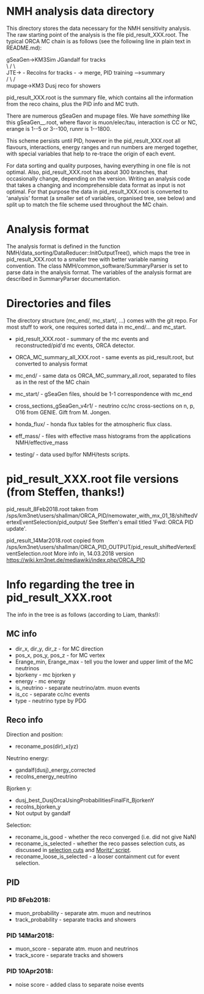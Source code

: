 NMH analysis data directory
===========================

This directory stores the data necessary for the NMH sensitivity analysis. The raw starting point of the analysis is the file pid_result_XXX.root. The typical ORCA MC chain is as follows (see the following line in plain text in README.md):

gSeaGen->KM3Sim             JGandalf for tracks                                           
                 \        /                      \                                       
		   JTE-> -  Recolns for tracks      - -> merge, PID training -->summary  
                 /        \                      /                                       
mupage->KM3                 Dusj reco for showers                                        

pid_result_XXX.root is the summary file, which contains all the information from the reco chains, plus the PID info and MC truth.

There are numerous gSeaGen and mupage files. We have *something* like this gSeaGen_<flavor>_<interaction>_<erange>_<runnr>.root, where flavor is muon/elec/tau, interaction is CC or NC, erange is 1--5 or 3--100, runnr is 1--1800.

This scheme persists until PID, however in the pid_result_XXX.root all flavours, interactions, energy ranges and run numbers are merged together, with special variables that help to re-trace the origin of each event.

For data sorting and quality purposes, having everything in one file is not optimal. Also, pid_result_XXX.root has about 300 branches, that occasionally change, depending on the version. Writing an analysis code that takes a changing and incomprehensible data format as input is not optimal. For that purpose the data in pid_result_XXX.root is converted to 'analysis' format (a smaller set of variables, organised tree, see below) and split up to match the file scheme used throughout the MC chain.

Analysis format
===============

The analysis format is defined in the function NMH/data_sorting/DataReducer::InitOutputTree(), which maps the tree in pid_result_XXX.root to a smaller tree with better variable naming convention. The class NMH/common_software/SummaryParser is set to parse data in the analysis format. The variables of the analysis format are described in SummaryParser documentation.

Directories and files
=====================

The directory structure (mc_end/, mc_start/, ...) comes with the git repo. For most stuff to
work, one requires sorted data in mc_end/... and mc_start.

* pid_result_XXX.root          - summary of the mc events and reconstructed/pid'd mc events,
			         ORCA detector.

* ORCA_MC_summary_all_XXX.root - same events as pid_result.root, but converted to analysis format

* mc_end/                      - same data os ORCA_MC_summary_all.root, separated to files as in the
			         rest of the MC chain

* mc_start/                    - gSeaGen files, should be 1-1 correspondence with mc_end

* cross_sections_gSeaGen_v4r1/ - neutrino cc/nc cross-sections on n, p, O16 from GENIE. Gift from
                                 M. Jongen. 

* honda_flux/                  - honda flux tables for the atmospheric flux class.

* eff_mass/                    - files with effective mass histograms from the applications
  			       	 NMH/effective_mass

* testing/                     - data used by/for NMH/tests scripts.

pid_result_XXX.root file versions (from Steffen, thanks!)
=================================

pid_result_8Feb2018.root taken from
/sps/km3net/users/shallman/ORCA_PID/nemowater_with_mx_01_18/shiftedVertexEventSelection/pid_output/
See Steffen's email titled 'Fwd: ORCA PID update'.

pid_result_14Mar2018.root copied from
/sps/km3net/users/shallman/ORCA_PID_OUTPUT/pid_result_shiftedVertexEventSelection.root
More info in, 14.03.2018 version
https://wiki.km3net.de/mediawiki/index.php/ORCA_PID

Info regarding the tree in pid_result_XXX.root
==============================================

The info in the tree is as follows (according to Liam, thanks!):

MC info
--------
* dir_x, dir_y, dir_z     -  for MC direction
* pos_x, pos_y, pos_z     -  for MC vertex
* Erange_min, Erange_max  -  tell you the lower and upper limit of the MC neutrinos
* bjorkeny                - mc bjorken y
* energy                  - mc energy
* is_neutrino             - separate neutrino/atm. muon events
* is_cc                   - separate cc/nc events
* type                    - neutrino type by PDG

Reco info
----------
Direction and position:
* reconame_pos(dir)_x(yz)

Neutrino energy:
* gandalf(dusj)_energy_corrected
* recolns_energy_neutrino

Bjorken y:
* dusj_best_DusjOrcaUsingProbabilitiesFinalFit_BjorkenY
* recolns_bjorken_y
* Not output by gandalf

Selection:
* reconame_is_good     - whether the reco converged (i.e. did not give NaN)
* reconame_is_selected - whether the reco passes selection cuts, as discussed in [selection cuts](https://wiki.km3net.de/mediawiki/index.php/Simulations/ORCA_productions#Default_Event_Selection_Cuts) and [Moritz' script](http://git.km3net.de/moritz/beluga/blob/master/beluga/cut_sets.py).
* reconame_loose_is_selected - a looser containment cut for event selection.

PID
---

### PID 8Feb2018:
   * muon_probability  - separate atm. muon and neutrinos
   * track_probability - separate tracks and showers

### PID 14Mar2018:
   * muon_score  - separate atm. muon and neutrinos
   * track_score - separate tracks and showers

### PID 10Apr2018:
   * noise score - added class to separate noise events
